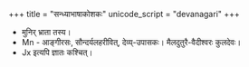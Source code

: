 +++
title = "सन्ध्याभाषाकोशकः"
unicode_script = "devanagari"
+++

- मुनिर् भ्राता तस्य। 
- Mn - आङ्गीरसः, सौन्दर्यलहरीवित्, देव्य्-उपासकः। मैलदुतुरै-वैदीश्वरः कुलदेवः। 
- Jx इत्यपि ज्ञातः कश्चित्। 